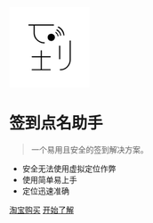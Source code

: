 ![logo](https://github.com/Fndroid/beacon_docs/blob/master/imgs/beacon_icon_circle.png?raw=true)

# 签到点名助手

> 一个易用且安全的签到解决方案。

* 安全无法使用虚拟定位作弊
* 使用简单易上手
* 定位迅速准确

[淘宝购买](https://item.taobao.com/item.htm?spm=a1z38n.10677092.0.0.e24a1debwWkPsQ&id=560533511786)
[开始了解](#签到点名助手)